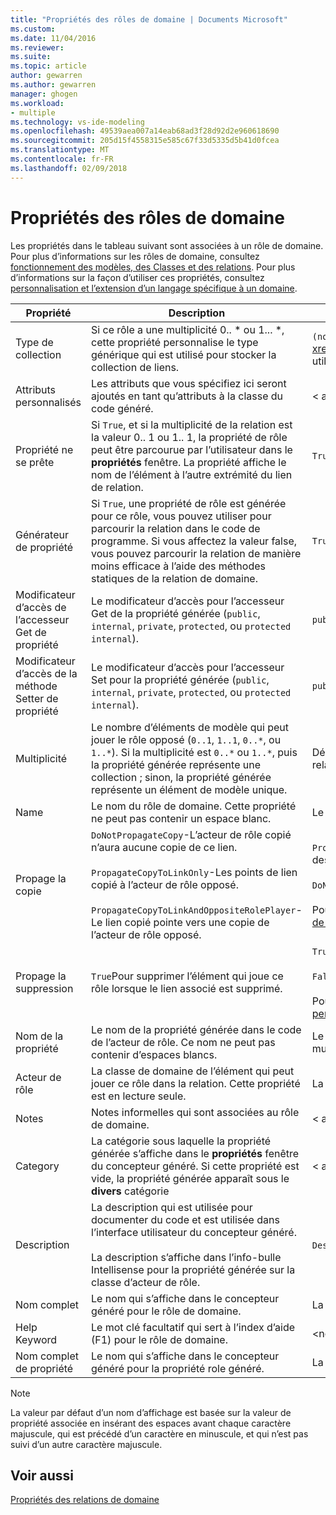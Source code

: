 ```yaml
---
title: "Propriétés des rôles de domaine | Documents Microsoft"
ms.custom: 
ms.date: 11/04/2016
ms.reviewer: 
ms.suite: 
ms.topic: article
author: gewarren
ms.author: gewarren
manager: ghogen
ms.workload:
- multiple
ms.technology: vs-ide-modeling
ms.openlocfilehash: 49539aea007a14eab68ad3f28d92d2e960618690
ms.sourcegitcommit: 205d15f4558315e585c67f33d5335d5b41d0fcea
ms.translationtype: MT
ms.contentlocale: fr-FR
ms.lasthandoff: 02/09/2018
---
```

# <a name="properties-of-domain-roles"></a>Propriétés des rôles de domaine
Les propriétés dans le tableau suivant sont associées à un rôle de domaine. Pour plus d’informations sur les rôles de domaine, consultez [fonctionnement des modèles, des Classes et des relations](../modeling/understanding-models-classes-and-relationships.md). Pour plus d’informations sur la façon d’utiliser ces propriétés, consultez [personnalisation et l’extension d’un langage spécifique à un domaine](../modeling/customizing-and-extending-a-domain-specific-language.md).  
  
|Propriété|Description|Par défaut|  
|--------------|-----------------|-------------|  
|Type de collection|Si ce rôle a une multiplicité 0.. * ou 1... \*, cette propriété personnalise le type générique qui est utilisé pour stocker la collection de liens.|`(none)` - <xref:Microsoft.VisualStudio.Modeling.LinkedElementCollection%601>est utilisé|  
|Attributs personnalisés|Les attributs que vous spécifiez ici seront ajoutés en tant qu’attributs à la classe du code généré.|< aucun\>|  
|Propriété ne se prête|Si `True`, et si la multiplicité de la relation est la valeur 0.. 1 ou 1.. 1, la propriété de rôle peut être parcourue par l’utilisateur dans le **propriétés** fenêtre. La propriété affiche le nom de l’élément à l’autre extrémité du lien de relation.|`True`|  
|Générateur de propriété|Si `True`, une propriété de rôle est générée pour ce rôle, vous pouvez utiliser pour parcourir la relation dans le code de programme. Si vous affectez la valeur false, vous pouvez parcourir la relation de manière moins efficace à l’aide des méthodes statiques de la relation de domaine.|`True`|  
|Modificateur d’accès de l’accesseur Get de propriété|Le modificateur d’accès pour l’accesseur Get de la propriété générée (`public`, `internal`, `private`, `protected`, ou `protected internal`).|`public`|  
|Modificateur d’accès de la méthode Setter de propriété|Le modificateur d’accès pour l’accesseur Set pour la propriété générée (`public`, `internal`, `private`, `protected`, ou `protected internal`).|`public`|  
|Multiplicité|Le nombre d’éléments de modèle qui peut jouer le rôle opposé (`0..1`, `1..1`, `0..*`, ou `1..*`). Si la multiplicité est `0..*` ou `1..*`, puis la propriété générée représente une collection ; sinon, la propriété générée représente un élément de modèle unique.|Dépend du type de relation et si c’est le rôle de source ou cible dans la relation.|  
|Name|Le nom du rôle de domaine. Cette propriété ne peut pas contenir un espace blanc.|Le nom de la classe de domaine de l’acteur de rôle pour ce rôle.|  
|Propage la copie|`DoNotPropagateCopy`-L’acteur de rôle copié n’aura aucune copie de ce lien.<br /><br /> `PropagateCopyToLinkOnly`-Les points de lien copié à l’acteur de rôle opposé.<br /><br /> `PropagateCopyToLinkAndOppositeRolePlayer`-Le lien copié pointe vers une copie de l’acteur de rôle opposé.|`PropagateCopyToLinkAndOppositeRolePlayer`pour les rôles de la source des incorporations.<br /><br /> `DoNotPropagateCopy`pour d’autres rôles.<br /><br /> Pour plus d’informations, consultez [personnalisation de comportement de copie](../modeling/customizing-copy-behavior.md)|  
|Propage la suppression|`True`Pour supprimer l’élément qui joue ce rôle lorsque le lien associé est supprimé.|`True`pour la cible d’un rôle d’incorporation.<br /><br /> `False`pour d’autres rôles.<br /><br /> Pour plus d’informations, consultez [comportement de suppression de personnalisation](../modeling/customizing-deletion-behavior.md).|  
|Nom de la propriété|Le nom de la propriété générée dans le code de l’acteur de rôle. Ce nom ne peut pas contenir d’espaces blancs.|Le nom de rôle opposé si ce rôle dispose d’un zéro-à-un ou une multiplicité de 1 à 1 ; Sinon, le nom pluralized de rôle opposé.|  
|Acteur de rôle|La classe de domaine de l’élément qui peut jouer ce rôle dans la relation. Cette propriété est en lecture seule.|La classe de domaine de l’acteur de rôle pour ce rôle.|  
|Notes|Notes informelles qui sont associées au rôle de domaine.|< aucun\>|  
|Category|La catégorie sous laquelle la propriété générée s’affiche dans le **propriétés** fenêtre du concepteur généré. Si cette propriété est vide, la propriété générée apparaît sous le **divers** catégorie|< aucun\>|  
|Description|La description qui est utilisée pour documenter du code et est utilisée dans l’interface utilisateur du concepteur généré.<br /><br /> La description s’affiche dans l’info-bulle Intellisense pour la propriété générée sur la classe d’acteur de rôle.|`Description for`*le nom complet du rôle*|  
|Nom complet|Le nom qui s’affiche dans le concepteur généré pour le rôle de domaine.|La valeur ajustée de la propriété Name.|  
|Help Keyword|Le mot clé facultatif qui sert à l’index d’aide (F1) pour le rôle de domaine.|\<none>|  
|Nom complet de propriété|Le nom qui s’affiche dans le concepteur généré pour la propriété role généré.|La valeur de la propriété de nom de la propriété ajustée.|  
  
> [!NOTE]
>  La valeur par défaut d’un nom d’affichage est basée sur la valeur de propriété associée en insérant des espaces avant chaque caractère majuscule, qui est précédé d’un caractère en minuscule, et qui n’est pas suivi d’un autre caractère majuscule.  
  
## <a name="see-also"></a>Voir aussi  
 [Propriétés des relations de domaine](../modeling/properties-of-domain-relationships.md)